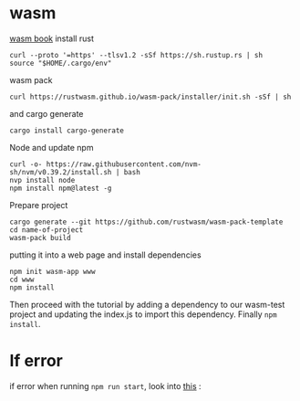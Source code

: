 # wasm

[wasm book](https://rustwasm.github.io/docs/book/game-of-life/hello-world.html)
install rust    
```
curl --proto '=https' --tlsv1.2 -sSf https://sh.rustup.rs | sh
source "$HOME/.cargo/env"
```
  
wasm pack  
```
curl https://rustwasm.github.io/wasm-pack/installer/init.sh -sSf | sh 
```
and cargo generate  
```
cargo install cargo-generate
```

Node and update npm
```
curl -o- https://raw.githubusercontent.com/nvm-sh/nvm/v0.39.2/install.sh | bash
nvp install node
npm install npm@latest -g
```
  
Prepare project
```
cargo generate --git https://github.com/rustwasm/wasm-pack-template
cd name-of-project
wasm-pack build
```
   
putting it into a web page and install dependencies
```
npm init wasm-app www
cd www
npm install
``` 

Then proceed with the tutorial by adding a dependency to our wasm-test project and updating the index.js to import this dependency. Finally `npm install`.

# If error

if error when running `npm run start`, look into [this](https://stackoverflow.com/questions/69692842/error-message-error0308010cdigital-envelope-routinesunsupported) :


